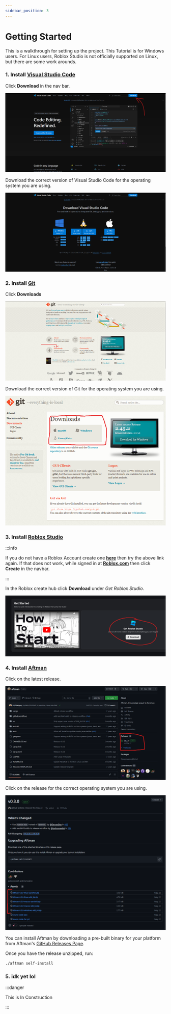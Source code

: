 ```yaml
---
sidebar_position: 3
---
```


# Getting Started

This is a walkthrough for setting up the project. This Tutorial is for Windows users. For Linux users, Roblox Studio is not officially supported on Linux, but there are some work arounds.

### 1. Install [Visual Studio Code](https://code.visualstudio.com/)

Click **Download** in the nav bar.

![vscode1](/img/vscode1.png)

Download the correct version of Visual Studio Code for the operating system you are using.

![vscode1](/img/vscode2.png)

### 2. Install [Git](https://git-scm.com/)

Click **Downloads**

![git1](/img/git1.png)

Download the correct version of Git for the operating system you are using.

![git2](/img/git2.png)

### 3. Install [Roblox Studio](https://create.roblox.com/)

:::info

If you do not have a Roblox Account create one [**here**](https://www.roblox.com/signup) then try the above link again. If that does not work, while signed in at [**Roblox.com**](https://www.roblox.com) then click **Create** in the navbar.

:::

In the Roblox create hub click **Download** under _Get Roblox Studio_.

![roblox1](/img/roblox1.png)

### 4. Install [Aftman](https://github.com/LPGhatguy/aftman)

Click on the latest release.

![aftman1](/img/aftman1.png)

Click on the release for the correct operating system you are using.

![aftman2](/img/aftman2.png)

You can install Aftman by downloading a pre-built binary for your platform from Aftman's [GitHub Releases Page](https://github.com/LPGhatguy/aftman/releases).

Once you have the release unzipped, run:

```bash
./aftman self-install
```

### 5. idk yet lol

:::danger

This is In Construction

:::

